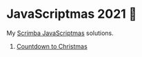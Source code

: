 # JavaScriptmas 2021 🎄
My [Scrimba JavaScriptmas](https://scrimba.com/learn/javascriptmas2021/) solutions.

1. [Countdown to Christmas](https://scrimba.com/learn/javascriptmas2021/-countdown-to-christmas-coe3343eca068ef2bc6b724d8)

